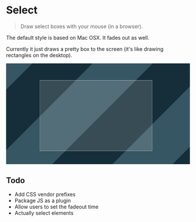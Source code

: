 # Select

> Draw select boxes with your mouse (in a browser).

The default style is based on Mac OSX. It fades out as well.

Currently it just draws a pretty box to the screen (it's like drawing rectangles on the desktop).

![Example](example.jpg)

## Todo

- Add CSS vendor prefixes
- Package JS as a plugin
- Allow users to set the fadeout time
- Actually select elements
